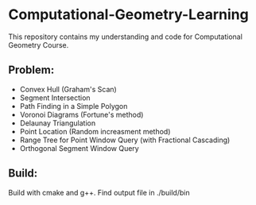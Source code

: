 # Computational-Geometry-Learning
This repository contains my understanding and code for Computational Geometry Course.<br />

## Problem:
* Convex Hull (Graham's Scan)<br />
* Segment Intersection<br />
* Path Finding in a Simple Polygon<br />
* Voronoi Diagrams (Fortune's method)<br />
* Delaunay Triangulation<br />
* Point Location (Random increasment method)<br />
* Range Tree for Point Window Query (with Fractional Cascading)<br />
* Orthogonal Segment Window Query<br />

## Build:
Build with cmake and g++. Find output file in ./build/bin
